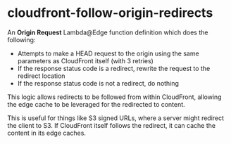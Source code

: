 # cloudfront-follow-origin-redirects
An **Origin Request** Lambda@Edge function definition which does the following:
* Attempts to make a HEAD request to the origin using the same parameters as CloudFront itself (with 3 retries)
* If the response status code is a redirect, rewrite the request to the redirect location
* If the response status code is not a redirect, do nothing

This logic allows redirects to be followed from within CloudFront, allowing the edge cache to be leveraged for the redirected to content.

This is useful for things like S3 signed URLs, where a server might redirect the client to S3. If CloudFront itself follows the redirect, it can cache the content in its edge caches.
